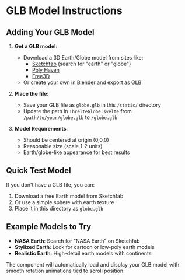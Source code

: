 # GLB Model Instructions

## Adding Your GLB Model

1. **Get a GLB model**: 
   - Download a 3D Earth/Globe model from sites like:
     - [Sketchfab](https://sketchfab.com/3d-models/earth) (search for "earth" or "globe")
     - [Poly Haven](https://polyhaven.com/) 
     - [Free3D](https://free3d.com/)
   - Or create your own in Blender and export as GLB

2. **Place the file**:
   - Save your GLB file as `globe.glb` in this `/static/` directory
   - Update the path in `ThrelteGlobe.svelte` from `/path/to/your/globe.glb` to `/globe.glb`

3. **Model Requirements**:
   - Should be centered at origin (0,0,0)
   - Reasonable size (scale 1-2 units)
   - Earth/globe-like appearance for best results

## Quick Test Model

If you don't have a GLB file, you can:
1. Download a free Earth model from Sketchfab
2. Or use a simple sphere with earth texture
3. Place it in this directory as `globe.glb`

## Example Models to Try

- **NASA Earth**: Search for "NASA Earth" on Sketchfab
- **Stylized Earth**: Look for cartoon or low-poly earth models
- **Realistic Earth**: High-detail earth models with continents

The component will automatically load and display your GLB model with smooth rotation animations tied to scroll position.